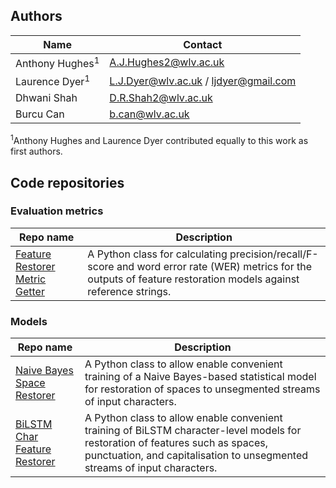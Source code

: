 ## Authors

| Name  | Contact |
| ------------- | ------------- |
| Anthony Hughes<sup>1</sup> | [A.J.Hughes2@wlv.ac.uk](mailto:A.J.Hughes2@wlv.ac.uk) |
| Laurence Dyer<sup>1</sup> | [L.J.Dyer@wlv.ac.uk](mailto:L.J.Dyer@wlv.ac.uk) / [ljdyer@gmail.com](mailto:ljdyer@gmail.com) |
| Dhwani Shah | [D.R.Shah2@wlv.ac.uk](mailto:D.R.Shah2@wlv.ac.uk) |
| Burcu Can | [b.can@wlv.ac.uk](mailto:b.can@wlv.ac.uk) |

<sup>1</sup>Anthony Hughes and Laurence Dyer contributed equally to this work as first authors.

## Code repositories

### Evaluation metrics

| Repo name  | Description |
| ------------- | ------------- |
| [Feature Restorer Metric Getter](https://github.com/ljdyer/Feature-Restorer-Metric-Getter)  | A Python class for calculating precision/recall/F-score and word error rate (WER) metrics for the outputs of feature restoration models against reference strings.  |

### Models

| Repo name  | Description |
| ------------- | ------------- |
| [Naive Bayes Space Restorer](https://github.com/ljdyer/Naive-Bayes-Space-Restorer) | A Python class to allow enable convenient training of a Naive Bayes-based statistical model for restoration of spaces to unsegmented streams of input characters.
| [BiLSTM Char Feature Restorer](https://github.com/ljdyer/BiLSTM-Char-Feature-Restorer/)  | A Python class to allow enable convenient training of BiLSTM character-level models for restoration of features such as spaces, punctuation, and capitalisation to unsegmented streams of input characters.  |
